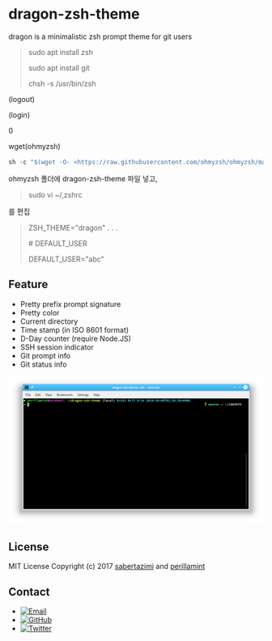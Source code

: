 # dragon-zsh-theme

dragon is a minimalistic zsh prompt theme for git users

>sudo apt install zsh
>
>sudo apt install git
>
>chsh -s /usr/bin/zsh

(logout)

(login)

0

wget(ohmyzsh)

```Javascript
sh -c "$(wget -O- <https://raw.githubusercontent.com/ohmyzsh/ohmyzsh/master/tools/install.sh>)"
```

ohmyzsh 폴더에 dragon-zsh-theme 파일 넣고,

>sudo vi ~/,zshrc

를 편집

>ZSH_THEME="dragon"
>.
>.
>.
>
>&#35; DEFAULT_USER
>
>DEFAULT_USER="abc"




## Feature

*   Pretty prefix prompt signature
*   Pretty color
*   Current directory
*   Time stamp (in ISO 8601 format)
*   D-Day counter (require Node.JS)
*   SSH session indicator
*   Git prompt info
*   Git status info

![screenshot](dragon-zsh-theme.png)

## License

MIT License Copyright (c) 2017 [sabertazimi](https://github.com/sabertazimi) and [perillamint](https://github.com/perillamint)

## Contact

-   [![Email](https://img.shields.io/badge/mailto-sabertazimi-brightgreen.svg?style=flat-square)](mailto:sabertazimi@gmail.com)
-   [![GitHub](https://img.shields.io/badge/contact-github-000000.svg?style=flat-square)](https://github.com/sabertazimi)
-   [![Twitter](https://img.shields.io/badge/contact-twitter-blue.svg?style=flat-square)](https://twitter.com/sabertazimi)

